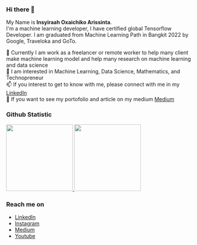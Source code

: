 ### Hi there 👋

<!--
**Oxaichiko/Oxaichiko** is a ✨ _special_ ✨ repository because its `README.md` (this file) appears on your GitHub profile.

Here are some ideas to get you started:

- 🔭 I’m currently working on ...
- 🌱 I’m currently learning machine learning path in Bangkit 2022
- 👯 I’m looking to collaborate on ...
- 🤔 I’m looking for help with ...
- 💬 Ask me about ...
- 📫 How to reach me: ...
- 😄 Pronouns: ...
- ⚡ Fun fact: ...
-->

My Name is **Insyiraah Oxaichiko Arissinta**.\
I'm a machine learning developer, I have certified global Tensorflow Developer. I am graduated from Machine Learning Path in Bangkit 2022 by Google, Traveloka and GoTo.

🌱 Currently I am work as a freelancer or remote worker to help many client make machine learning model and help many research on machine learning and data science\
💬 I am interested in Machine Learning, Data Science, Mathematics, and Technopreneur\
📫 If you interest to get to know with me, please connect with me in my  <a href="https://www.linkedin.com/in/insyiraah-oxaichiko-arissinta-36a9a7192/">LinkedIn</a>\
💬  If you want to see my portofolio and article on my medium <a href="https://medium.com/@oxaichiko/">Medium</a>
  
### Github Statistic
<p align="left">
<a href="https://github.com/Oxaichiko">
  <img height="180em" src="https://github-readme-stats-eight-theta.vercel.app/api?username=Oxaichiko&show_icons=true&theme=algolia&include_all_commits=true&count_private=true"/>
  <img height="180em" src="https://github-readme-stats-eight-theta.vercel.app/api/top-langs/?username=Oxaichiko&layout=compact&langs_count=8&theme=algolia"/>
</a>
</p>

### Reach me on
- <a href="https://www.linkedin.com/in/insyiraah-oxaichiko-arissinta-36a9a7192/">LinkedIn</a>
- <a href="https://www.instagram.com/oxaichiko/">Instagram</a>
- <a href="https://medium.com/@insyiraahoxa">Medium</a>
- <a href="https://www.youtube.com/channel/UCyZZDyj8aF14FzK81eNIpug/featured">Youtube</a>
